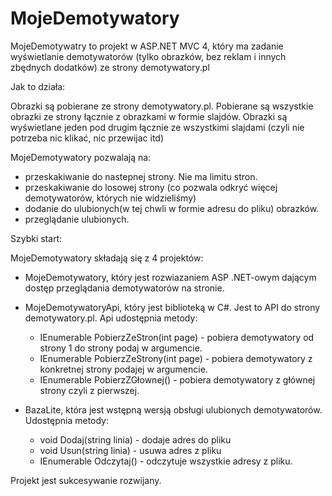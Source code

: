 MojeDemotywatory
================

MojeDemotywatry to projekt w ASP.NET MVC 4, który ma zadanie wyświetlanie demotywatorów (tylko obrazków, bez reklam i innych zbędnych dodatków) ze strony demotywatory.pl 

Jak to działa: 

Obrazki są pobierane ze strony demotywatory.pl. Pobierane są wszystkie obrazki ze strony łącznie z obrazkami w formie slajdów. Obrazki są wyświetlane jeden pod drugim łącznie ze wszystkimi slajdami (czyli nie potrzeba nic klikać, nic przewijac itd)

MojeDemotywatory pozwalają na:

  -  przeskakiwanie do nastepnej strony. Nie ma limitu stron. 
  -  przeskakiwanie do losowej strony (co pozwala odkryć więcej demotywatorów, których nie widzieliśmy)
  -  dodanie do ulubionych(w tej chwli w formie adresu  do pliku) obrazków.
  -  przeglądanie ulubionych.

Szybki start:

MojeDemotywatory składają się z 4 projektów:

  * MojeDemotywatory, który jest rozwiazaniem ASP .NET-owym dającym dostęp przeglądania demotywatorów na stronie.
  
  * MojeDemotywatoryApi, który jest biblioteką w C#. Jest to API do strony demotywatory.pl. Api udostępnia metody:
    - IEnumerable<Demotywator> PobierzZeStron(int page) - pobiera demotywatory od strony 1 do strony podaj w argumencie.
    - IEnumerable<Demotywator> PobierzZeStrony(int page) - pobiera demotywatory z konkretnej strony podajej w argumencie.
    - IEnumerable<Demotywator> PobierzZGłownej() - pobiera demotywatory z głównej strony czyli z pierwszej.
    
  * BazaLite, która jest wstępną wersją obsługi ulubionych demotywatorów. Udostępnia metody:
    -  void Dodaj(string linia) - dodaje adres do pliku
    -  void Usun(string linia) - usuwa adres z pliku
    -  IEnumerable<string> Odczytaj() - odczytuje wszystkie adresy z pliku.

Projekt jest sukcesywanie rozwijany.

  

      
